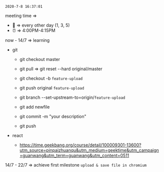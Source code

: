 `2020-7-8 16:37:01`

meeting time => 

* :arrows_counterclockwise:  => every other day (1, 3, 5)
* :alarm_clock: => 4:00PM-4:15PM 



now - 14/7 => learning 

* git

  * git checkout master 

  * git pull  => git reset --hard original/master

    

  * git checkout -b `feature-upload`

  * git push original  `feature-upload`

  * git branch --set-upstream-to=origin/`feature-upload`

    

  * git add newfile

  * git commit -m "your description"

  * git push

  

* react

  * https://time.geekbang.org/course/detail/100009301-13600?utm_source=pinpaizhuanqu&utm_medium=geektime&utm_campaign=guanwang&utm_term=guanwang&utm_content=0511

    

14/7 - 22/7 => achieve first milestone `upload & save file in chromium`

